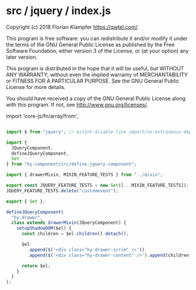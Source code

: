 # src / jquery / index.js
Copyright (c) 2018 Florian Klampfer <https://qwtel.com/>

This program is free software: you can redistribute it and/or modify
it under the terms of the GNU General Public License as published by
the Free Software Foundation, either version 3 of the License, or
(at your option) any later version.

This program is distributed in the hope that it will be useful,
but WITHOUT ANY WARRANTY; without even the implied warranty of
MERCHANTABILITY or FITNESS FOR A PARTICULAR PURPOSE.  See the
GNU General Public License for more details.

You should have received a copy of the GNU General Public License
along with this program.  If not, see <http://www.gnu.org/licenses/>.

import 'core-js/fn/array/from';


```js

import $ from "jquery"; // eslint-disable-line import/no-extraneous-dependencies

import {
  JQueryComponent,
  defineJQueryComponent,
  Set
} from "hy-component/src/define-jquery-component";

import { drawerMixin, MIXIN_FEATURE_TESTS } from "../mixin";

export const JQUERY_FEATURE_TESTS = new Set([...MIXIN_FEATURE_TESTS]);
JQUERY_FEATURE_TESTS.delete("customevent");

export { Set };

defineJQueryComponent(
  "hy.drawer",
  class extends drawerMixin(JQueryComponent) {
    setupShadowDOM($el) {
      const children = $el.children().detach();

      $el
        .append($('<div class="hy-drawer-scrim" />'))
        .append($('<div class="hy-drawer-content" />').append(children));

      return $el;
    }
  }
);
```


